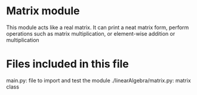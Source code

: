 # Matrix module

This module acts like a real matrix. 
It can print a neat matrix form, perform operations such as matrix multiplication, or element-wise addition or multiplication

# Files included in this file

main.py: file to import and test the module
./linearAlgebra/matrix.py: matrix class
